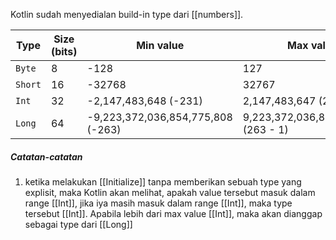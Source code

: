 Kotlin sudah menyedialan build-in type dari [[numbers]].

| Type    | Size (bits) | Min value                         | Max value                           |
| ------- | ----------- | --------------------------------- | ----------------------------------- |
| `Byte`  | 8           | -128                              | 127                                 |
| `Short` | 16          | -32768                            | 32767                               |
| `Int`   | 32          | -2,147,483,648 (-231)             | 2,147,483,647 (231 - 1)             |
| `Long`  | 64          | -9,223,372,036,854,775,808 (-263) | 9,223,372,036,854,775,807 (263 - 1) |

##### Catatan-catatan
1. ketika melakukan [[Initialize]] tanpa memberikan sebuah type yang explisit, maka Kotlin akan melihat, apakah value tersebut masuk dalam range [[Int]], jika iya masih masuk dalam range [[Int]], maka type tersebut [[Int]]. Apabila lebih dari max value [[Int]], maka akan dianggap sebagai type dari [[Long]]